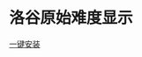 # 洛谷原始难度显示

[一键安装](https://github.com/cmk666/lodd/raw/main/luogu-original-difficulty-display.user.js)
